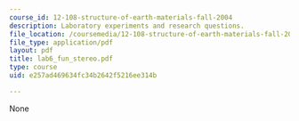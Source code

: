 ```yaml
---
course_id: 12-108-structure-of-earth-materials-fall-2004
description: Laboratory experiments and research questions.
file_location: /coursemedia/12-108-structure-of-earth-materials-fall-2004/e257ad469634fc34b2642f5216ee314b_lab6_fun_stereo.pdf
file_type: application/pdf
layout: pdf
title: lab6_fun_stereo.pdf
type: course
uid: e257ad469634fc34b2642f5216ee314b

---
```

None